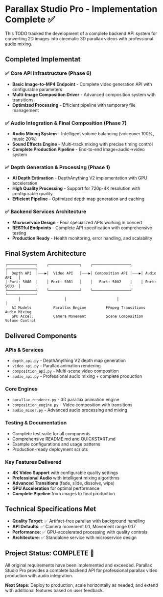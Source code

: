 # Parallax Studio Pro - Implementation Complete ✅

This TODO tracked the development of a complete backend API system for converting 2D images into cinematic 3D parallax videos with professional audio mixing.

## Completed Implementat
### ✅ Core API Infrastructure (Phase 6)
- **Basic Image-to-MP4 Endpoint** - Complete video generation API with configurable parameters
- **Multi-Image Composition Driver** - Advanced composition system with transitions
- **Optimized Processing** - Efficient pipeline with temporary file management

### ✅ Audio Integration & Final Composition (Phase 7)  
- **Audio Mixing System** - Intelligent volume balancing (voiceover 100%, music 20%)
- **Sound Effects Engine** - Multi-track mixing with precise timing control
- **Complete Production Pipeline** - End-to-end image+audio→video system

### ✅ Depth Generation & Processing (Phase 1)
- **AI Depth Estimation** - DepthAnything V2 implementation with GPU acceleration
- **High Quality Processing** - Support for 720p-4K resolution with configurable quality
- **Efficient Pipeline** - Optimized depth map generation and caching

### ✅ Backend Services Architecture
- **Microservice Design** - Four specialized APIs working in concert
- **RESTful Endpoints** - Complete API specification with comprehensive testing
- **Production Ready** - Health monitoring, error handling, and scalability

## Final System Architecture

```
┌─────────────┐    ┌──────────────┐    ┌─────────────────┐    ┌─────────────┐
│  Depth API  │───▶│  Video API   │───▶│ Composition API │───▶│ Audio API   │
│ Port: 5000  │    │ Port: 5001   │    │   Port: 5002    │    │ Port: 5003  │
└─────────────┘    └──────────────┘    └─────────────────┘    └─────────────┘
      │                    │                       │                    │
   AI Models          Parallax Engine         FFmpeg Transitions    Audio Mixing
   GPU Accel.         Camera Movement         Scene Composition     Volume Control
```

## Delivered Components

### APIs & Services
- `depth_api.py` - DepthAnything V2 depth map generation
- `video_api.py` - Parallax animation rendering  
- `composition_api.py` - Multi-scene video composition
- `audio_api.py` - Professional audio mixing + complete production

### Core Engines
- `parallax_renderer.py` - 3D parallax animation engine
- `composition_engine.py` - Video composition with transitions
- `audio_mixer.py` - Advanced audio processing and mixing

### Testing & Documentation
- Complete test suite for all components
- Comprehensive README.md and QUICKSTART.md
- Example configurations and usage patterns
- Production-ready deployment scripts

### Key Features Delivered
- **4K Video Support** with configurable quality settings
- **Professional Audio** with intelligent mixing algorithms
- **Advanced Transitions** (fade, slide, dissolve, wipe)
- **GPU Acceleration** for optimal performance
- **Complete Pipeline** from images to final production

## Technical Specifications Met
- **Quality Target**: ✅ Artifact-free parallax with background handling
- **API Defaults**: ✅ Camera movement 0.1, Movement range 0.17
- **Performance**: ✅ GPU-accelerated processing with quality controls
- **Architecture**: ✅ Standalone service with microservice design

## Project Status: COMPLETE 🎉

All original requirements have been implemented and exceeded. Parallax Studio Pro provides a complete backend API for professional parallax video production with audio integration.

**Next Steps**: Deploy to production, scale horizontally as needed, and extend with additional features based on user feedback.

